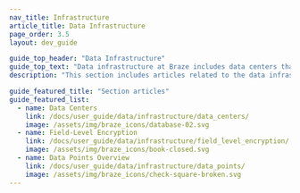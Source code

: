 ```yaml
---
nav_title: Infrastructure 
article_title: Data Infrastructure 
page_order: 3.5
layout: dev_guide

guide_top_header: "Data Infrastructure"
guide_top_text: "Data infrastructure at Braze includes data centers that help to minimize latency, which is the time it takes for data to travel between the server and the user. This allows our services to be reliable and scalable. This also includes field-level encryption to help protect sensitive data to minimize personally identifiable information (PII) shared in Braze."
description: "This section includes articles related to the data infrastructure in Braze." 

guide_featured_title: "Section articles"
guide_featured_list:
  - name: Data Centers
    link: /docs/user_guide/data/infrastructure/data_centers/
    image: /assets/img/braze_icons/database-02.svg
  - name: Field-Level Encryption
    link: /docs/user_guide/data/infrastructure/field_level_encryption/
    image: /assets/img/braze_icons/book-closed.svg
  - name: Data Points Overview
    link: /docs/user_guide/data/infrastructure/data_points/
    image: /assets/img/braze_icons/check-square-broken.svg
---
```

<br><br>

